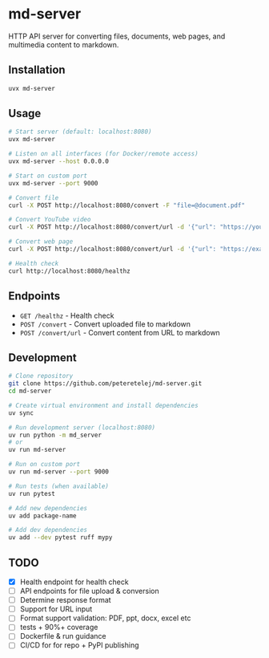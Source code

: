 # md-server

HTTP API server for converting files, documents, web pages, and multimedia content to markdown.

## Installation

```bash
uvx md-server
```

## Usage

```bash
# Start server (default: localhost:8080)
uvx md-server

# Listen on all interfaces (for Docker/remote access)
uvx md-server --host 0.0.0.0

# Start on custom port
uvx md-server --port 9000

# Convert file
curl -X POST http://localhost:8080/convert -F "file=@document.pdf"

# Convert YouTube video
curl -X POST http://localhost:8080/convert/url -d '{"url": "https://youtube.com/watch?v=..."}'

# Convert web page
curl -X POST http://localhost:8080/convert/url -d '{"url": "https://example.com/article"}'

# Health check
curl http://localhost:8080/healthz
```

## Endpoints

- `GET /healthz` - Health check
- `POST /convert` - Convert uploaded file to markdown
- `POST /convert/url` - Convert content from URL to markdown

## Development

```bash
# Clone repository
git clone https://github.com/peteretelej/md-server.git
cd md-server

# Create virtual environment and install dependencies
uv sync

# Run development server (localhost:8080)
uv run python -m md_server
# or
uv run md-server

# Run on custom port
uv run md-server --port 9000

# Run tests (when available)
uv run pytest

# Add new dependencies
uv add package-name

# Add dev dependencies
uv add --dev pytest ruff mypy
```

## TODO

- [x] Health endpoint for health check
- [ ] API endpoints for file upload & conversion
- [ ] Determine response format
- [ ] Support for URL input
- [ ] Format support validation: PDF, ppt, docx, excel etc
- [ ] tests + 90%+ coverage
- [ ] Dockerfile & run guidance
- [ ] CI/CD for for repo + PyPI publishing
